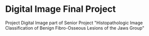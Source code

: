 # Digital Image Final Project 
 Project Digital Image part of Senior Project
"Histopathologic Image Classification of Benign Fibro-Osseous Lesions of the Jaws Group"

